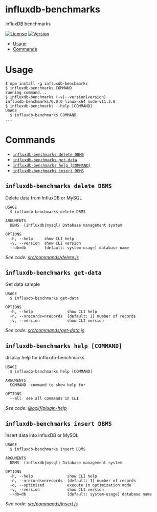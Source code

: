 influxdb-benchmarks
===================

InfluxDB benchmarks

[![License](https://img.shields.io/npm/l/influxdb-benchmarks.svg)](https://github.com/lqmanh/influxdb-benchmarks/blob/master/package.json)
[![Version](https://img.shields.io/npm/v/influxdb-benchmarks.svg)](https://npmjs.org/package/influxdb-benchmarks)

<!-- toc -->
* [Usage](#usage)
* [Commands](#commands)
<!-- tocstop -->
# Usage
<!-- usage -->
```sh-session
$ npm install -g influxdb-benchmarks
$ influxdb-benchmarks COMMAND
running command...
$ influxdb-benchmarks (-v|--version|version)
influxdb-benchmarks/0.0.0 linux-x64 node-v11.3.0
$ influxdb-benchmarks --help [COMMAND]
USAGE
  $ influxdb-benchmarks COMMAND
...
```
<!-- usagestop -->
# Commands
<!-- commands -->
* [`influxdb-benchmarks delete DBMS`](#influxdb-benchmarks-delete-dbms)
* [`influxdb-benchmarks get-data`](#influxdb-benchmarks-get-data)
* [`influxdb-benchmarks help [COMMAND]`](#influxdb-benchmarks-help-command)
* [`influxdb-benchmarks insert DBMS`](#influxdb-benchmarks-insert-dbms)

## `influxdb-benchmarks delete DBMS`

Delete data from InfluxDB or MySQL

```
USAGE
  $ influxdb-benchmarks delete DBMS

ARGUMENTS
  DBMS  (influxdb|mysql) Database management system

OPTIONS
  -h, --help     show CLI help
  -v, --version  show CLI version
  --db=db        [default: system-usage] database name
```

_See code: [src/commands/delete.js](https://github.com/lqmanh/influxdb-benchmarks/blob/v0.0.0/src/commands/delete.js)_

## `influxdb-benchmarks get-data`

Get data sample

```
USAGE
  $ influxdb-benchmarks get-data

OPTIONS
  -h, --help               show CLI help
  -n, --nrecords=nrecords  [default: 1] number of records
  -v, --version            show CLI version
```

_See code: [src/commands/get-data.js](https://github.com/lqmanh/influxdb-benchmarks/blob/v0.0.0/src/commands/get-data.js)_

## `influxdb-benchmarks help [COMMAND]`

display help for influxdb-benchmarks

```
USAGE
  $ influxdb-benchmarks help [COMMAND]

ARGUMENTS
  COMMAND  command to show help for

OPTIONS
  --all  see all commands in CLI
```

_See code: [@oclif/plugin-help](https://github.com/oclif/plugin-help/blob/v2.1.4/src/commands/help.ts)_

## `influxdb-benchmarks insert DBMS`

Insert data into InfluxDB or MySQL

```
USAGE
  $ influxdb-benchmarks insert DBMS

ARGUMENTS
  DBMS  (influxdb|mysql) Database management system

OPTIONS
  -h, --help               show CLI help
  -n, --nrecords=nrecords  [default: 1] number of records
  -o, --optimized          execute in optimization mode
  -v, --version            show CLI version
  --db=db                  [default: system-usage] database name
```

_See code: [src/commands/insert.js](https://github.com/lqmanh/influxdb-benchmarks/blob/v0.0.0/src/commands/insert.js)_
<!-- commandsstop -->
